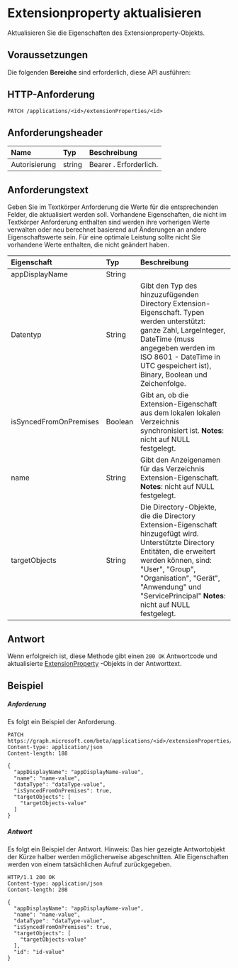 # <a name="update-extensionproperty"></a>Extensionproperty aktualisieren

Aktualisieren Sie die Eigenschaften des Extensionproperty-Objekts.
## <a name="prerequisites"></a>Voraussetzungen
Die folgenden **Bereiche** sind erforderlich, diese API ausführen: 
## <a name="http-request"></a>HTTP-Anforderung
<!-- { "blockType": "ignored" } -->
```http
PATCH /applications/<id>/extensionProperties/<id>
```
## <a name="request-headers"></a>Anforderungsheader
| Name       | Typ | Beschreibung|
|:-----------|:------|:----------|
| Autorisierung  | string  | Bearer <token>. Erforderlich. |

## <a name="request-body"></a>Anforderungstext
Geben Sie im Textkörper Anforderung die Werte für die entsprechenden Felder, die aktualisiert werden soll. Vorhandene Eigenschaften, die nicht im Textkörper Anforderung enthalten sind werden ihre vorherigen Werte verwalten oder neu berechnet basierend auf Änderungen an andere Eigenschaftswerte sein. Für eine optimale Leistung sollte nicht Sie vorhandene Werte enthalten, die nicht geändert haben.

| Eigenschaft     | Typ   |Beschreibung|
|:---------------|:--------|:----------|
|appDisplayName|String|            |
|Datentyp|String|Gibt den Typ des hinzuzufügenden Directory Extension-Eigenschaft.   Typen werden unterstützt: ganze Zahl, LargeInteger, DateTime (muss angegeben werden im ISO 8601 - DateTime in UTC gespeichert ist), Binary, Boolean und Zeichenfolge.|
|isSyncedFromOnPremises|Boolean|Gibt an, ob die Extension-Eigenschaft aus dem lokalen lokalen Verzeichnis synchronisiert ist.                            **Notes**: nicht auf NULL festgelegt.            |
|name|String|Gibt den Anzeigenamen für das Verzeichnis Extension-Eigenschaft.                            **Notes**: nicht auf NULL festgelegt.            |
|targetObjects|String|Die Directory-Objekte, die die Directory Extension-Eigenschaft hinzugefügt wird.  Unterstützte Directory Entitäten, die erweitert werden können, sind: "User", "Group", "Organisation", "Gerät", "Anwendung" und "ServicePrincipal" **Notes**: nicht auf NULL festgelegt.            |

## <a name="response"></a>Antwort
Wenn erfolgreich ist, diese Methode gibt einen `200 OK` Antwortcode und aktualisierte [ExtensionProperty](../resources/extensionproperty.md) -Objekts in der Antworttext.
## <a name="example"></a>Beispiel
##### <a name="request"></a>Anforderung
Es folgt ein Beispiel der Anforderung.
<!-- {
  "blockType": "request",
  "name": "update_extensionproperty"
}-->
```http
PATCH https://graph.microsoft.com/beta/applications/<id>/extensionProperties/<id>
Content-type: application/json
Content-length: 188

{
  "appDisplayName": "appDisplayName-value",
  "name": "name-value",
  "dataType": "dataType-value",
  "isSyncedFromOnPremises": true,
  "targetObjects": [
    "targetObjects-value"
  ]
}
```
##### <a name="response"></a>Antwort
Es folgt ein Beispiel der Antwort. Hinweis: Das hier gezeigte Antwortobjekt der Kürze halber werden möglicherweise abgeschnitten. Alle Eigenschaften werden von einem tatsächlichen Aufruf zurückgegeben.
<!-- {
  "blockType": "response",
  "truncated": true,
  "@odata.type": "microsoft.graph.extensionproperty"
} -->
```http
HTTP/1.1 200 OK
Content-type: application/json
Content-length: 208

{
  "appDisplayName": "appDisplayName-value",
  "name": "name-value",
  "dataType": "dataType-value",
  "isSyncedFromOnPremises": true,
  "targetObjects": [
    "targetObjects-value"
  ],
  "id": "id-value"
}
```

<!-- uuid: 8fcb5dbc-d5aa-4681-8e31-b001d5168d79
2015-10-25 14:57:30 UTC -->
<!-- {
  "type": "#page.annotation",
  "description": "Update extensionproperty",
  "keywords": "",
  "section": "documentation",
  "tocPath": ""
}-->
